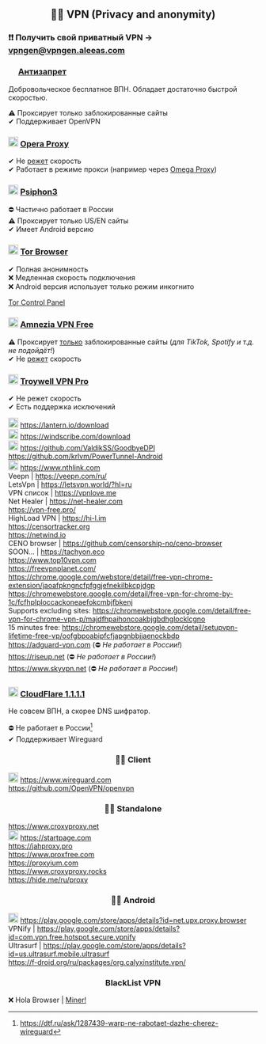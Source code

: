 <h2 align="center">🕵️‍♂️ VPN (Privacy and anonymity)</h2>

### ❗❗ Получить свой приватный VPN -> vpngen@vpngen.aleeas.com

### <img width=16px src="https://i.imgur.com/LZCFWf2.png"></img> <a href="https://antizapret.prostovpn.org">Антизапрет</a>

Добровольческое бесплатное ВПН. Обладает достаточно быстрой скоростью.

⚠ Проксирует только заблокированные сайты
<br>
✔ Поддерживает OpenVPN

### <img width=20px src="https://i.imgur.com/c7F8UyQ.png"></img> <a href="https://github.com/Snawoot/opera-proxy">Opera Proxy</a>

✔ Не [режет](https://habr.com/ru/articles/555368) скорость
<br>
✔ Работает в режиме прокси (например через [Omega Proxy](https://chromewebstore.google.com/detail/proxy-switchyomega/padekgcemlokbadohgkifijomclgjgif?pli=1))

### <img width=20px src="https://i.imgur.com/D1KhiFU.png"></img> <a href="https://psiphon3.com/download.html">Psiphon3</a>

⛔ Частично работает в России
<br>
⚠ Проксирует только US/EN сайты
<br>
✔ Имеет Android версию

### <img width=20px src="https://i.imgur.com/iEYiV6S.png"></img> <a href="https://torproject.org/download/">Tor Browser</a>
✔ Полная анонимность
<br>
❌ Медленная скорость подключения
<br>
❌ Android версия использует только режим инкогнито

<a href="https://github.com/abysshint/tor-control-panel">Tor Control Panel</a>

### <img width=20px src="https://i.imgur.com/YF43wA4.png"></img> <a href="https://github.com/amnezia-vpn/amnezia-client">Amnezia VPN Free</a>

⚠ Проксирует [только](https://t.me/free_vpn_amnezia_bot) заблокированные сайты (_для TikTok, Spotify и т.д. не подойдёт!_)
<br>
✔ Не [режет](https://t.me/amnezia_vpn_news_ru) скорость

### <img width=20px src="https://i.imgur.com/eq4sLmU.png"></img> <a href="https://chromewebstore.google.com/detail/troywell-vpn-pro-fast-and/ngkjielajlecigijlijjkhkhlhmmcgfh">Troywell VPN Pro</a>
✔ Не режет скорость
<br>
✔ Есть поддержка исключений

<img width=20px src="https://i.imgur.com/Ck0mIRu.png"></img> https://lantern.io/download
<br>
<img width=20px src="https://i.imgur.com/s0Z9qE0.png"></img> https://windscribe.com/download
<br>
<img width=20px src="https://i.imgur.com/WIYjsmF.png"></img> https://github.com/ValdikSS/GoodbyeDPI
<br>
https://github.com/krlvm/PowerTunnel-Android
<br>
<img width=20px src="https://i.imgur.com/ZPk4Rro.png"></img> https://www.nthlink.com
<br>
Veepn | https://veepn.com/ru/
<br>
LetsVpn | https://letsvpn.world/?hl=ru
<br>
VPN список | https://vpnlove.me
<br>
Net Healer | https://net-healer.com
<br>
https://vpn-free.pro/
<br>
HighLoad VPN | https://hi-l.im
<br>
https://censortracker.org
<br>
https://netwind.io
<br>
CENO browser | https://github.com/censorship-no/ceno-browser
<br>
SOON... | https://tachyon.eco 
<br>
https://www.top10vpn.com
<br>
https://freevpnplanet.com/
<br>
https://chrome.google.com/webstore/detail/free-vpn-chrome-extension/jaoafpkngncfpfggjefnekilbkcpjdgp
<br>
https://chromewebstore.google.com/detail/free-vpn-for-chrome-by-1c/fcfhplploccackoneaefokcmbjfbkenj
<br>
Supports excluding sites: https://chromewebstore.google.com/detail/free-vpn-for-chrome-vpn-p/majdfhpaihoncoakbjgbdhglocklcgno
<br>
15 minutes free: https://chromewebstore.google.com/detail/setupvpn-lifetime-free-vp/oofgbpoabipfcfjapgnbbjjaenockbdp
<br>
https://adguard-vpn.com (⛔ *Не работает в России!*)
<br>
https://riseup.net (⛔ *Не работает в России!*)
<br>
https://www.skyvpn.net (⛔ *Не работает в России!*)

<h3> <img width=20px src="https://i.imgur.com/jakBQAz.png"></img> <a href="https://1.1.1.1">CloudFlare 1.1.1.1</a></h3>

Не совсем ВПН, а скорее DNS шифратор. 

⛔ Не работает в России[^1]
<br>
✔ Поддерживает Wireguard

<h3 align="center">🕵️‍♂️ Client</h3>

<img width=20px src="https://i.imgur.com/ufoZxTs.png"></img> https://www.wireguard.com
<br>
https://github.com/OpenVPN/openvpn

<h3 align="center">🕵️‍♂️ Standalone</h3>

https://www.croxyproxy.net
<br>
<img width=20px src="https://i.imgur.com/qL762qt.png"></img> https://startpage.com
<br>
https://jahproxy.pro
<br>
https://www.proxfree.com
<br>
https://proxyium.com
<br>
https://www.croxyproxy.rocks
<br>
https://hide.me/ru/proxy

<h3 align="center">🕵️‍♂️ Android</h3>

<img width=20px src="https://i.imgur.com/BP4UzNb.png"></img> https://play.google.com/store/apps/details?id=net.upx.proxy.browser
<br>
VPNify | https://play.google.com/store/apps/details?id=com.vpn.free.hotspot.secure.vpnify
<br>
Ultrasurf | https://play.google.com/store/apps/details?id=us.ultrasurf.mobile.ultrasurf
<br>
https://f-droid.org/ru/packages/org.calyxinstitute.vpn/

<h3 align="center">BlackList VPN</h3>

❌ Hola Browser | [Miner!](https://www.virustotal.com/gui/file/58357489ac2cee4e5cc93d5f5011c9af5a20f1ddbf2021070fb9859a18e4bf03/detection)

[^1]: https://dtf.ru/ask/1287439-warp-ne-rabotaet-dazhe-cherez-wireguard
